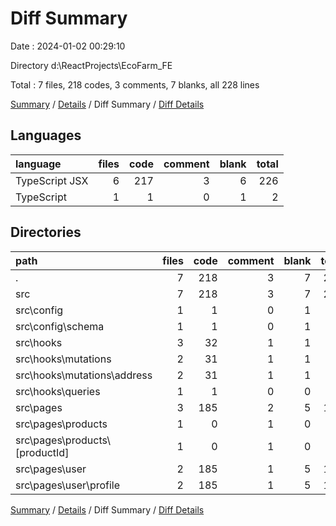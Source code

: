 # Diff Summary

Date : 2024-01-02 00:29:10

Directory d:\\ReactProjects\\EcoFarm_FE

Total : 7 files,  218 codes, 3 comments, 7 blanks, all 228 lines

[Summary](results.md) / [Details](details.md) / Diff Summary / [Diff Details](diff-details.md)

## Languages
| language | files | code | comment | blank | total |
| :--- | ---: | ---: | ---: | ---: | ---: |
| TypeScript JSX | 6 | 217 | 3 | 6 | 226 |
| TypeScript | 1 | 1 | 0 | 1 | 2 |

## Directories
| path | files | code | comment | blank | total |
| :--- | ---: | ---: | ---: | ---: | ---: |
| . | 7 | 218 | 3 | 7 | 228 |
| src | 7 | 218 | 3 | 7 | 228 |
| src\\config | 1 | 1 | 0 | 1 | 2 |
| src\\config\\schema | 1 | 1 | 0 | 1 | 2 |
| src\\hooks | 3 | 32 | 1 | 1 | 34 |
| src\\hooks\\mutations | 2 | 31 | 1 | 1 | 33 |
| src\\hooks\\mutations\\address | 2 | 31 | 1 | 1 | 33 |
| src\\hooks\\queries | 1 | 1 | 0 | 0 | 1 |
| src\\pages | 3 | 185 | 2 | 5 | 192 |
| src\\pages\\products | 1 | 0 | 1 | 0 | 1 |
| src\\pages\\products\\[productId] | 1 | 0 | 1 | 0 | 1 |
| src\\pages\\user | 2 | 185 | 1 | 5 | 191 |
| src\\pages\\user\\profile | 2 | 185 | 1 | 5 | 191 |

[Summary](results.md) / [Details](details.md) / Diff Summary / [Diff Details](diff-details.md)